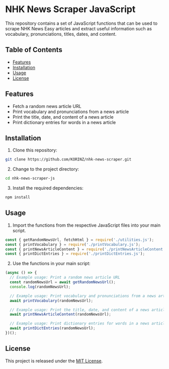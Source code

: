 # NHK News Scraper JavaScript

This repository contains a set of JavaScript functions that can be used to scrape NHK News Easy articles and extract useful information such as vocabulary, pronunciations, titles, dates, and content.

## Table of Contents

- [Features](#features)
- [Installation](#installation)
- [Usage](#usage)
- [License](#license)

## Features

- Fetch a random news article URL
- Print vocabulary and pronunciations from a news article
- Print the title, date, and content of a news article
- Print dictionary entries for words in a news article

## Installation

1. Clone this repository:

```bash
git clone https://github.com/KORINZ/nhk-news-scraper.git
```

2. Change to the project directory:

```bash
cd nhk-news-scraper-js
```

3. Install the required dependencies:

```bash
npm install
```

## Usage

1. Import the functions from the respective JavaScript files into your main script.

```javascript
const { getRandomNewsUrl, fetchHtml } = require('./utilities.js');
const { printVocabulary } = require('./printVocabulary.js');
const { printNewsArticleContent } = require('./printNewsArticleContent.js');
const { printDictEntries } = require('./printDictEntries.js');
```

2. Use the functions in your main script:

```javascript
(async () => {
  // Example usage: Print a random news article URL
  const randomNewsUrl = await getRandomNewsUrl();
  console.log(randomNewsUrl);

  // Example usage: Print vocabulary and pronunciations from a news article
  await printVocabulary(randomNewsUrl);

  // Example usage: Print the title, date, and content of a news article
  await printNewsArticleContent(randomNewsUrl);

  // Example usage: Print dictionary entries for words in a news article
  await printDictEntries(randomNewsUrl);
})();
```

## License

This project is released under the [MIT License](LICENSE).
